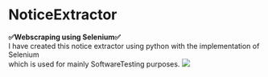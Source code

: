 # NoticeExtractor
 <b style="font:bold;text-align:center;">✅Webscraping using Selenium✅</b><br>
I have created this notice extractor using python with the implementation of Selenium <br>
which is used for mainly SoftwareTesting purposes.
<img src="https://www.learntek.org/blog/wp-content/uploads/2018/05/Selenium-3-webdriver.jpg">
